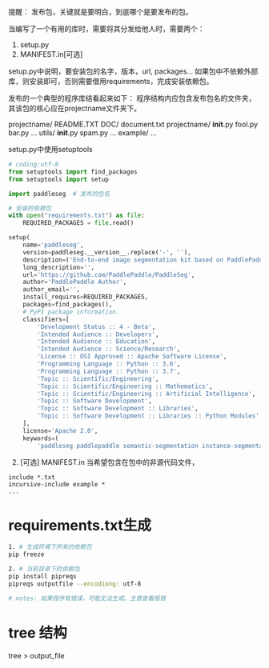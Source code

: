 提醒：
发布包，关键就是要明白，到底哪个是要发布的包。

当编写了一个有用的库时，需要将其分发给他人时，需要两个：
1. setup.py
2. MANIFEST.in[可选]

setup.py中说明，要安装包的名字，版本，url, packages...
如果包中不依赖外部库，则安装即可，否则需要借用requirements，完成安装依赖包。

发布的一个典型的程序库结看起来如下：
程序结构内应包含发布包名的文件夹，其该包的核心应在projectname文件夹下。

projectname/
    README.TXT
    DOC/
        document.txt
    projectname/
        __init__.py
        fool.py
        bar.py
        ...
        utils/
            __init__.py
            spam.py
            ...
    example/
        ...


setup.py中使用setuptools
```python
# coding:utf-8
from setuptools import find_packages
from setuptools import setup

import paddleseg  # 发布的包名

# 安装的依赖包
with open("requirements.txt") as file:
    REQUIRED_PACKAGES = file.read()

setup(
    name='paddleseg',
    version=paddleseg.__version__.replace('-', ''),
    description=('End-to-end image segmentation kit based on PaddlePaddle.'),
    long_description='',
    url='https://github.com/PaddlePaddle/PaddleSeg',
    author='PaddlePaddle Author',
    author_email='',
    install_requires=REQUIRED_PACKAGES,
    packages=find_packages(),
    # PyPI package information.
    classifiers=[
        'Development Status :: 4 - Beta',
        'Intended Audience :: Developers',
        'Intended Audience :: Education',
        'Intended Audience :: Science/Research',
        'License :: OSI Approved :: Apache Software License',
        'Programming Language :: Python :: 3.6',
        'Programming Language :: Python :: 3.7',
        'Topic :: Scientific/Engineering',
        'Topic :: Scientific/Engineering :: Mathematics',
        'Topic :: Scientific/Engineering :: Artificial Intelligence',
        'Topic :: Software Development',
        'Topic :: Software Development :: Libraries',
        'Topic :: Software Development :: Libraries :: Python Modules',
    ],
    license='Apache 2.0',
    keywords=(
        'paddleseg paddlepaddle semantic-segmentation instance-segmentation'))
```


2. [可选] MANIFEST.in
当希望包含在包中的非源代码文件，

```inf
include *.txt
incursive-include example *
...
```

# requirements.txt生成

```bash
1. # 生成环境下所有的依赖包
pip freeze  

2. # 当前目录下的依赖包
pip install pipreqs
pipreqs outputfile --encodiong: utf-8

# notes: 如果程序有错误，可能无法生成。主意查看报错
```

# tree 结构
tree > output_file